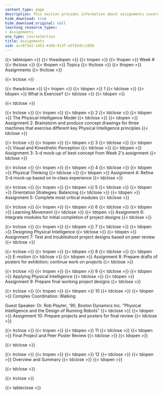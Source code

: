```yaml
---
content_type: page
description: This section provides information about assignments covered in the course.
hide_download: true
hide_download_original: null
learning_resource_types:
- Assignments
ocw_type: CourseSection
title: Assignments
uid: acc673e2-1452-4166-513f-e2f42dcc105b
---
```


{{< tableopen >}}
{{< theadopen >}}
{{< tropen >}}
{{< thopen >}}
Week #
{{< thclose >}}
{{< thopen >}}
Topics
{{< thclose >}}
{{< thopen >}}
Assignments
{{< thclose >}}

{{< trclose >}}

{{< theadclose >}}
{{< tropen >}}
{{< tdopen >}}
1
{{< tdclose >}}
{{< tdopen >}}
What is Exercise?
{{< tdclose >}}
{{< tdopen >}}

{{< tdclose >}}

{{< trclose >}}
{{< tropen >}}
{{< tdopen >}}
2
{{< tdclose >}}
{{< tdopen >}}
The Physical Intelligence Model
{{< tdclose >}}
{{< tdopen >}}
Assignment 2: Brainstorm and produce concept drawings for three machines that exercise different key Physical Intelligence principles
{{< tdclose >}}

{{< trclose >}}
{{< tropen >}}
{{< tdopen >}}
3
{{< tdclose >}}
{{< tdopen >}}
Visual and Kinesthetic Perception
{{< tdclose >}}
{{< tdopen >}}
Assignment 3: 3-d mock-up of best concept from Week 2's assignment
{{< tdclose >}}

{{< trclose >}}
{{< tropen >}}
{{< tdopen >}}
4
{{< tdclose >}}
{{< tdopen >}}
Physical Thinking
{{< tdclose >}}
{{< tdopen >}}
Assignment 4: Refine 3-d mock-up based on in-class experience
{{< tdclose >}}

{{< trclose >}}
{{< tropen >}}
{{< tdopen >}}
5
{{< tdclose >}}
{{< tdopen >}}
Orientation Strategies: Balancing
{{< tdclose >}}
{{< tdopen >}}
Assignment 5: Complete most critical modules
{{< tdclose >}}

{{< trclose >}}
{{< tropen >}}
{{< tdopen >}}
6
{{< tdclose >}}
{{< tdopen >}}
Learning Movement
{{< tdclose >}}
{{< tdopen >}}
Assignment 6: Integrate modules for initial completion of project designs
{{< tdclose >}}

{{< trclose >}}
{{< tropen >}}
{{< tdopen >}}
7
{{< tdclose >}}
{{< tdopen >}}
Designing Physical Intelligence
{{< tdclose >}}
{{< tdopen >}}
Assignment 7: Test and troubleshoot project designs based on peer review
{{< tdclose >}}

{{< trclose >}}
{{< tropen >}}
{{< tdopen >}}
8
{{< tdclose >}}
{{< tdopen >}}
E-motion
{{< tdclose >}}
{{< tdopen >}}
Assignment 8: Prepare drafts of posters for exhibition; continue work on projects
{{< tdclose >}}

{{< trclose >}}
{{< tropen >}}
{{< tdopen >}}
9
{{< tdclose >}}
{{< tdopen >}}
Applying Physical Intelligence
{{< tdclose >}}
{{< tdopen >}}
Assignment 9: Prepare final working project designs
{{< tdclose >}}

{{< trclose >}}
{{< tropen >}}
{{< tdopen >}}
10
{{< tdclose >}}
{{< tdopen >}}
Complex Coordination: Walking  
  
Guest Speaker: Dr. Rob Playter, '90, Boston Dynamics Inc. "Physical Intelligence and the Design of Running Robots"
{{< tdclose >}}
{{< tdopen >}}
Assignment 10: Prepare projects and posters for final review
{{< tdclose >}}

{{< trclose >}}
{{< tropen >}}
{{< tdopen >}}
11
{{< tdclose >}}
{{< tdopen >}}
Final Project and Peer Poster Review
{{< tdclose >}}
{{< tdopen >}}

{{< tdclose >}}

{{< trclose >}}
{{< tropen >}}
{{< tdopen >}}
12
{{< tdclose >}}
{{< tdopen >}}
Overview and Summary
{{< tdclose >}}
{{< tdopen >}}

{{< tdclose >}}

{{< trclose >}}

{{< tableclose >}}